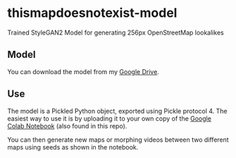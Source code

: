 # thismapdoesnotexist-model
Trained StyleGAN2 Model for generating 256px OpenStreetMap lookalikes

## Model

You can download the model from my [Google Drive](https://drive.google.com/file/d/1phVKU_pJ4q-rTUzAlaG6JX48ZIi4WYls/view?usp=sharing).

## Use

The model is a Pickled Python object, exported using Pickle protocol 4. The easiest way to use it is by uploading it to your own copy of the [Google Colab Notebook](https://colab.research.google.com/drive/16IGcod_0sQaDnQg9vhH0DkJi6yR3Rnb0) (also found in this repo).

You can then generate new maps or morphing videos between two different maps using seeds as shown in the notebook.
